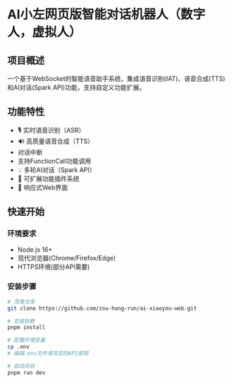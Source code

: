 # AI小左网页版智能对话机器人（数字人，虚拟人）

## 项目概述
一个基于WebSocket的智能语音助手系统，集成语音识别(IAT)、语音合成(TTS)和AI对话(Spark API)功能，支持自定义功能扩展。

## 功能特性
- 🎙️ 实时语音识别（ASR）
- 🔊 高质量语音合成（TTS）
- 对话中断
- 支持FunctionCall功能调用
- 💡 多轮AI对话（Spark API）
- 🔌 可扩展功能插件系统
- 📱 响应式Web界面

## 快速开始

### 环境要求
- Node.js 16+
- 现代浏览器(Chrome/Firefox/Edge)
- HTTPS环境(部分API需要)

### 安装步骤
```bash
# 克隆仓库
git clone https://github.com/zou-hong-run/ai-xiaoyou-web.git

# 安装依赖
pnpm install

# 配置环境变量
cp .env
# 编辑.env文件填写您的API密钥

# 启动项目
pnpm run dev
